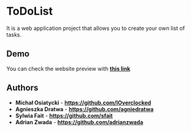 # ToDoList

It is a web application project that allows you to create your own list of tasks.

## Demo
You can check the website preview with **[this link]( https://ioverclocked.github.io/ToDoList/)**

## Authors

 * **Michał Osiatycki** - **https://github.com/IOverclocked**
 * **Agnieszka Dratwa** - **https://github.com/agniedratwa**
 * **Sylwia Fait** - **https://github.com/sfait**
 * **Adrian Zwada** - **https://github.com/adrianzwada**
